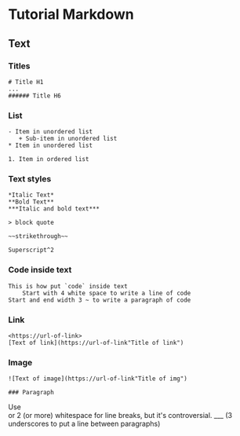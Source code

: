 # Tutorial Markdown

## Text

### Titles
~~~
# Title H1
...
###### Title H6
~~~

### List
~~~
- Item in unordered list
   + Sub-item in unordered list
* Item in unordered list

1. Item in ordered list
~~~

### Text styles
~~~
*Italic Text*
**Bold Text**
***Italic and bold text***

> block quote

~~strikethrough~~

Superscript^2
~~~

### Code inside text
~~~
This is how put `code` inside text
    Start with 4 white space to write a line of code
Start and end width 3 ~ to write a paragraph of code
~~~

### Link
~~~
<https://url-of-link>
[Text of link](https://url-of-link"Title of link")
~~~

### Image
~~~
![Text of image](https://url-of-link"Title of img")

### Paragraph
~~~
Use <br> or 2 (or more) whitespace for line breaks, but it's controversial.
___ (3 underscores to put a line between paragraphs)
~~~
